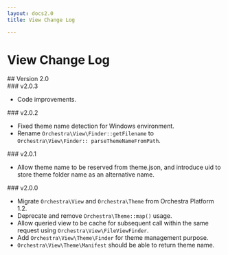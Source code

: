 ```yaml
---
layout: docs2.0
title: View Change Log

---
```


# View Change Log

<section id="v2.0">
## Version 2.0

<article id="v2.0.3">
### v2.0.3

* Code improvements.

</article>

<article id="v2.0.2">
### v2.0.2

* Fixed theme name detection for Windows environment.
* Rename `Orchestra\View\Finder::getFilename` to `Orchestra\View\Finder:: parseThemeNameFromPath`.

</article>

<article id="v2.0.1">
### v2.0.1

* Allow theme name to be reserved from theme.json, and introduce uid to store theme folder name as an alternative name.

</article>

<article id="v2.0.0">
### v2.0.0

* Migrate `Orchestra\View` and `Orchestra\Theme` from Orchestra Platform 1.2.
* Deprecate and remove `Orchestra\Theme::map()` usage.
* Allow queried view to be cache for subsequent call within the same request using `Orchestra\View\FileViewFinder`.
* Add `Orchestra\View\Theme\Finder` for theme management purpose.
* `Orchestra\View\Theme\Manifest` should be able to return theme name.

</article>

</section>

